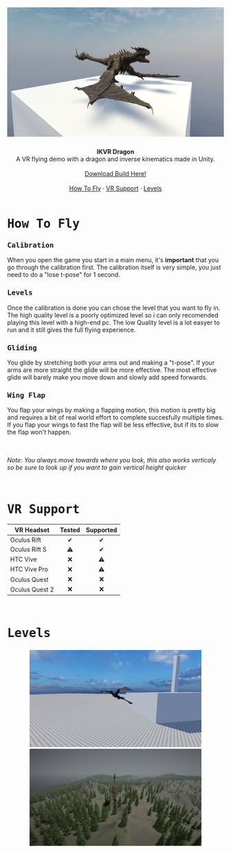 <h1 align="center">
    <div align="center">
        <img Height=300 src="https://github.com/FunkyBuritto/IKVR-Dragon/blob/main/.github/assets/MainScene.png"> 
    </div>
</h1>


<div align="center">
  <b>IKVR Dragon</b> 
  <br> A VR flying demo with a dragon and inverse kinematics made in Unity.<br>
</div>

<br>

<div align="center">
    <a href="https://github.com/FunkyBuritto/Friends-in-a-galaxy/releases/tag/v0.1.0">Download Build Here!</a>
</div>

<br>

<div align="center">
    <a href="#How-To-Fly">How To Fly</a>
    ·
    <a href="VR-Support">VR Support</a>
    ·
    <a href="#Levels">Levels</a>
</div>

<br>

<h1><samp>How To Fly</samp></h1>

<h3><samp>Calibration</samp></h3>
When you open the game you start in a main menu, it's <b>important</b> that you go through the calibration first. The calibration itself is very simple, you just need to do a "lose t-pose" for 1 second.

<h3><samp>Levels</samp></h3>
Once the calibration is done you can chose the level that you want to fly in. The high quality level is a poorly optimized level so i can only recomended playing this level with a high-end pc. The low Quality level is a lot easyer to run and it still gives the full flying experience.

<h3><samp>Gliding</samp></h3>
You glide by stretching both your arms out and making a "t-pose". If your arms are more straight the glide will be more effective. The most effective glide will barely make you move down and slowly add speed forwards. 

<h3><samp>Wing Flap</samp></h3>
You flap your wings by making a flapping motion, this motion is pretty big and requires a bit of real world effort to complete succesfully multiple times. If you flap your wings to fast the flap will be less effective, but if its to slow the flap won't happen.

<br>

<br>

<br>

*Note: You always move towards where you look, this also works verticaly so be sure to look up if you want to gain vertical height quicker* 

<br>

<h1><samp>VR Support</samp></h1>

|  VR Headset   | Tested | Supported |
|---------------|:------:|:---------:|
| Oculus Rift   |    ✔   |     ✔    |
| Oculus Rift S |    ⚠   |     ✔    |
| HTC Vive      |   ❌   |     ⚠    |
| HTC Vive Pro  |   ❌   |     ⚠    |
| Oculus Quest  |   ❌   |     ❌   |
| Oculus Quest 2|   ❌   |     ❌   |

<br>

<h1><samp>Levels</samp></h1>
<h3 align="center">
    <div align="center">
        <img Height=225 src="https://github.com/FunkyBuritto/IKVR-Dragon/blob/main/.github/assets/LQScene.png"> 
        <img Height=225 src="https://github.com/FunkyBuritto/IKVR-Dragon/blob/main/.github/assets/HQScene.png">
    </div>
</h3>
